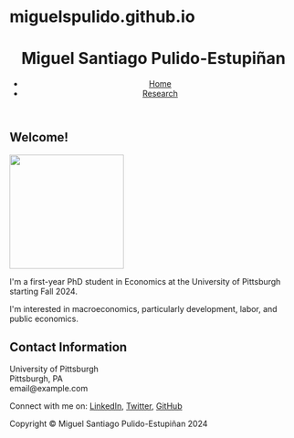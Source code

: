 # miguelspulido.github.io

<!DOCTYPE html>
<html lang="en">
<head>
    <meta charset="UTF-8">
    <meta name="viewport" content="width=device-width, initial-scale=1.0">
    <title>Miguel Santiago Pulido-Estupiñan</title>
    <link rel="stylesheet" href="styles.css">
</head>
<body>
    <header>
        <h1>Miguel Santiago Pulido-Estupiñan</h1>
        <nav>
            <ul>
                <li><a href="index.html">Home</a></li>
                <li><a href="research.html">Research</a></li>
            </ul>
        </nav>
    </header>
    <main>
        <section>
            <h2>Welcome!</h2>
            <img src="https://github.com/miguelspulido/miguelspulido.github.io/blob/main/profile.jpg" width="200">
            <p>I'm a first-year PhD student in Economics at the University of Pittsburgh starting Fall 2024.</p>
            <p>I'm interested in macroeconomics, particularly development, labor, and public economics.</p>
        </section>
        <section>
            <h2>Contact Information</h2>
            <p>University of Pittsburgh<br>Pittsburgh, PA<br>email@example.com</p>
            <p>Connect with me on: 
                <a href="https://linkedin.com/in/yourprofile">LinkedIn</a>, 
                <a href="https://twitter.com/yourprofile">Twitter</a>, 
                <a href="https://github.com/yourprofile">GitHub</a>
            </p>
        </section>
    </main>
    <footer>
        <p>Copyright © Miguel Santiago Pulido-Estupiñan 2024</p>
    </footer>
</body>
</html>


